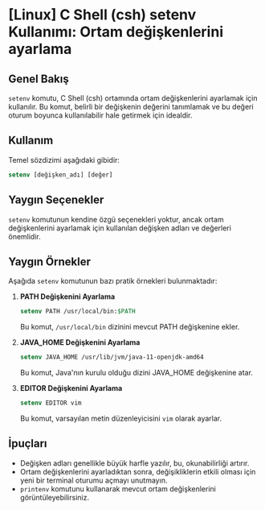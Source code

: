 # [Linux] C Shell (csh) setenv Kullanımı: Ortam değişkenlerini ayarlama

## Genel Bakış
`setenv` komutu, C Shell (csh) ortamında ortam değişkenlerini ayarlamak için kullanılır. Bu komut, belirli bir değişkenin değerini tanımlamak ve bu değeri oturum boyunca kullanılabilir hale getirmek için idealdir.

## Kullanım
Temel sözdizimi aşağıdaki gibidir:

```csh
setenv [değişken_adı] [değer]
```

## Yaygın Seçenekler
`setenv` komutunun kendine özgü seçenekleri yoktur, ancak ortam değişkenlerini ayarlamak için kullanılan değişken adları ve değerleri önemlidir.

## Yaygın Örnekler
Aşağıda `setenv` komutunun bazı pratik örnekleri bulunmaktadır:

1. **PATH Değişkenini Ayarlama**
   ```csh
   setenv PATH /usr/local/bin:$PATH
   ```
   Bu komut, `/usr/local/bin` dizinini mevcut PATH değişkenine ekler.

2. **JAVA_HOME Değişkenini Ayarlama**
   ```csh
   setenv JAVA_HOME /usr/lib/jvm/java-11-openjdk-amd64
   ```
   Bu komut, Java'nın kurulu olduğu dizini JAVA_HOME değişkenine atar.

3. **EDITOR Değişkenini Ayarlama**
   ```csh
   setenv EDITOR vim
   ```
   Bu komut, varsayılan metin düzenleyicisini `vim` olarak ayarlar.

## İpuçları
- Değişken adları genellikle büyük harfle yazılır, bu, okunabilirliği artırır.
- Ortam değişkenlerini ayarladıktan sonra, değişikliklerin etkili olması için yeni bir terminal oturumu açmayı unutmayın.
- `printenv` komutunu kullanarak mevcut ortam değişkenlerini görüntüleyebilirsiniz.